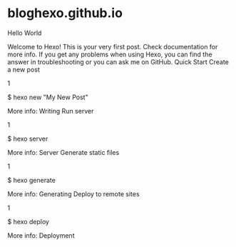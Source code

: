 # bloghexo.github.io

Hello World

Welcome to Hexo! This is your very first post. Check documentation for more info. If you get any problems when using Hexo, you can find the answer in troubleshooting or you can ask me on GitHub.
Quick Start
Create a new post

1

	

$ hexo new "My New Post"

More info: Writing
Run server

1

	

$ hexo server

More info: Server
Generate static files

1

	

$ hexo generate

More info: Generating
Deploy to remote sites

1

	

$ hexo deploy

More info: Deployment
